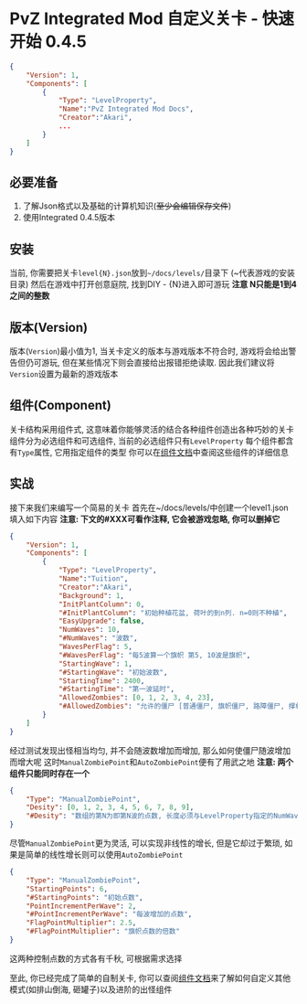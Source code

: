 # PvZ Integrated Mod 自定义关卡 - 快速开始 0.4.5

```json
{
    "Version": 1,
    "Components": [
        {
            "Type": "LevelProperty",
            "Name":"PvZ Integrated Mod Docs",
            "Creator":"Akari",
            ...
        }
    ]
}
```

## 必要准备

1. 了解Json格式以及基础的计算机知识(~~至少会编辑保存文件~~)
2. 使用Integrated 0.4.5版本

## 安装

当前, 你需要把关卡`level{N}.json`放到`~/docs/levels/`目录下 (~代表游戏的安装目录)
然后在游戏中打开创意庭院, 找到DIY - {N}进入即可游玩
**注意 N只能是1到4之间的整数**

## 版本(Version)

版本(`Version`)最小值为1, 当关卡定义的版本与游戏版本不符合时, 游戏将会给出警告但仍可游玩, 但在某些情况下则会直接给出报错拒绝读取. 因此我们建议将`Version`设置为最新的游戏版本

## 组件(Component)

关卡结构采用组件式, 这意味着你能够灵活的结合各种组件创造出各种巧妙的关卡
组件分为必选组件和可选组件, 当前的必选组件只有`LevelProperty`
每个组件都含有`Type`属性, 它用指定组件的类型
你可以在[组件文档](Components.md)中查阅这些组件的详细信息

## 实战

接下来我们来编写一个简易的关卡
首先在~/docs/levels/中创建一个level1.json
填入如下内容
**注意: 下文的#XXX可看作注释, 它会被游戏忽略, 你可以删掉它**

```json
{
    "Version": 1,
    "Components": [
        {
            "Type": "LevelProperty",
            "Name":"Tuition",
            "Creator":"Akari",
            "Background": 1,
            "InitPlantColumn": 0,
            "#InitPlantColumn": "初始种植花盆, 荷叶的到n列. n=0则不种植",
            "EasyUpgrade": false, 
            "NumWaves": 10, 
            "#NumWaves": "波数",
            "WavesPerFlag": 5, 
            "#WavesPerFlag": "每5波算一个旗帜 第5, 10波是旗帜",
            "StartingWave": 1, 
            "#StartingWave": "初始波数",
            "StartingTime": 2400, 
            "#StartingTime": "第一波延时",
            "AllowedZombies": [0, 1, 2, 3, 4, 23],
            "#AllowedZombies": "允许的僵尸 [普通僵尸, 旗帜僵尸, 路障僵尸, 撑杆僵尸, 铁桶僵尸, 巨人僵尸] 参考ZombieType.txt"
        }
    ]
}
```

经过测试发现出怪相当均匀, 并不会随波数增加而增加, 那么如何使僵尸随波增加而增大呢
这时`ManualZombiePoint`和`AutoZombiePoint`便有了用武之地
**注意: 两个组件只能同时存在一个**

```json
{
    "Type": "ManualZombiePoint",
    "Desity": [0, 1, 2, 3, 4, 5, 6, 7, 8, 9],
    "#Desity": "数组的第N为即第N波的点数, 长度必须与LevelProperty指定的NumWaves相等"
}
```

尽管`ManualZombiePoint`更为灵活, 可以实现非线性的增长, 但是它却过于繁琐, 如果是简单的线性增长则可以使用`AutoZombiePoint`

```json
{
    "Type": "ManualZombiePoint",
    "StartingPoints": 6,
    "#StartingPoints": "初始点数",
    "PointIncrementPerWave": 2,
    "#PointIncrementPerWave": "每波增加的点数",
    "FlagPointMultiplier": 2.5,
    "#FlagPointMultiplier": "旗帜点数的倍数"
}
```

这两种控制点数的方式各有千秋, 可根据需求选择

至此, 你已经完成了简单的自制关卡, 你可以查阅[组件文档](Components.md)来了解如何自定义其他模式(如排山倒海, 砸罐子)以及进阶的出怪组件
